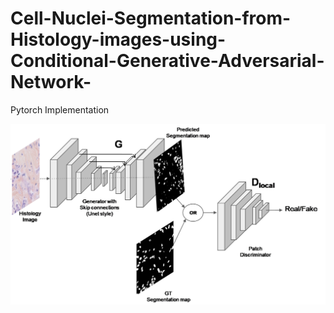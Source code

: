 # Cell-Nuclei-Segmentation-from-Histology-images-using-Conditional-Generative-Adversarial-Network-
Pytorch Implementation

![alt text](https://github.com/babajide07/Cell-Nuclei-Segmentation-from-Histology-images-using-Conditional-Generative-Adversarial-Network-/blob/master/Results/gan_image.png)
